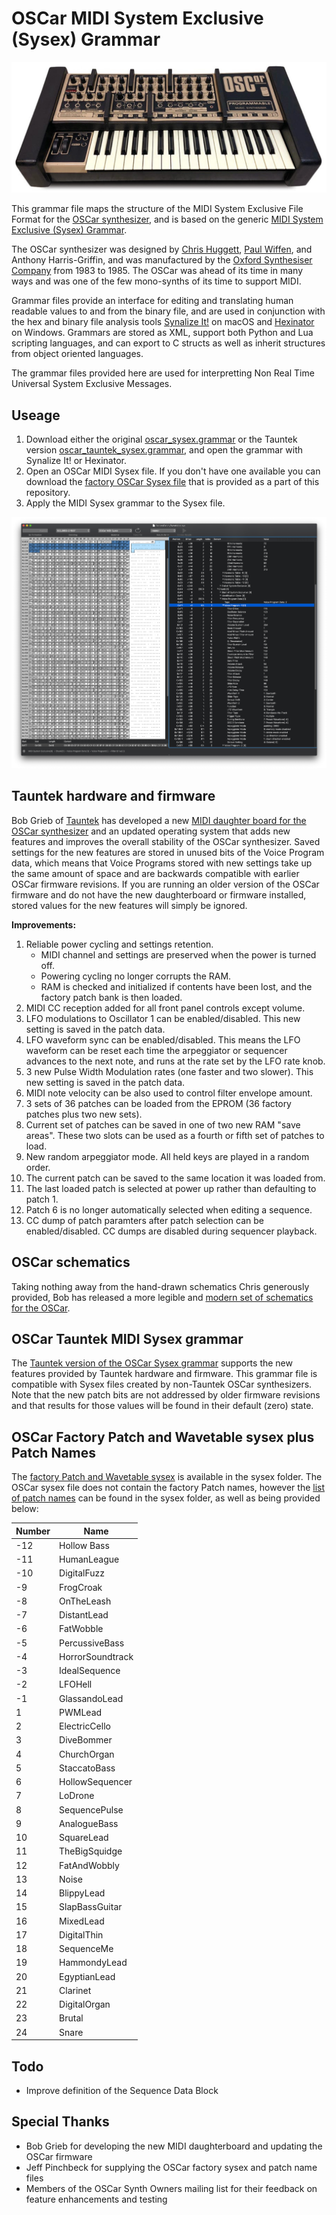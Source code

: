 # OSCar MIDI System Exclusive (Sysex) Grammar

![OSCar screenshot](https://github.com/codemechanic/oscar-sysex-grammar/blob/main/images/oscar.jpg?raw=true)

This grammar file maps the structure of the MIDI System Exclusive File Format for the [OSCar synthesizer](https://en.wikipedia.org/wiki/OSC_OSCar), and is based on the generic [MIDI System Exclusive (Sysex) Grammar](https://github.com/codemechanic/midi-sysex-grammar).

The OSCar synthesizer was designed by [Chris Huggett](https://en.wikipedia.org/wiki/Chris_Huggett), [Paul Wiffen](http://www.electricityclub.co.uk/synth-guru-interview/), and Anthony Harris-Griffin, and was manufactured by the [Oxford Synthesiser Company](https://en.wikipedia.org/wiki/Oxford_Synthesiser_Company) from 1983 to 1985. The OSCar was ahead of its time in many ways and was one of the few mono-synths of its time to support MIDI.

Grammar files provide an interface for editing and translating human readable values to and from the binary file, and are used in conjunction with the hex and binary file analysis tools [Synalize It!](https://www.synalysis.net) on macOS and [Hexinator](https://hexinator.com) on Windows. Grammars are stored as XML, support both Python and Lua scripting languages, and can export to C structs as well as inherit structures from object oriented languages.

The grammar files provided here are used for interpretting Non Real Time Universal System Exclusive Messages.


## Useage
1. Download either the original [oscar_sysex.grammar](https://github.com/codemechanic/oscar-sysex-grammar/blob/main/grammar/oscar_sysex.grammar?raw=true) or the Tauntek version [oscar_tauntek_sysex.grammar](https://github.com/codemechanic/oscar-sysex-grammar/blob/main/grammar/oscar_tauntek_sysex.grammar?raw=true), and open the grammar with Synalize It! or Hexinator.
2. Open an OSCar MIDI Sysex file. If you don't have one available you can download the [factory OSCar Sysex file](https://github.com/codemechanic/oscar-sysex-grammar/blob/main/sysex/factory/FactoryPatch_Wavetable.syx?raw=true) that is provided as a part of this repository.
3. Apply the MIDI Sysex grammar to the Sysex file.


![OSCar screenshot](https://github.com/codemechanic/oscar-sysex-grammar/blob/main/images/screenshot.gif?raw=true)


## Tauntek hardware and firmware

Bob Grieb of [Tauntek](http://tauntek.com) has developed a new [MIDI daughter board for the OSCar synthesizer](http://tauntek.com/OSCar.htm) and an updated operating system that adds new features and improves the overall stability of the OSCar synthesizer. Saved settings for the new features are stored in unused bits of the Voice Program data, which means that Voice Programs stored with new settings take up the same amount of space and are backwards compatible with earlier OSCar firmware revisions. If you are running an older version of the OSCar firmware and do not have the new daughterboard or firmware installed, stored values for the new features will simply be ignored.

**Improvements:**
1. Reliable power cycling and settings retention.
	* MIDI channel and settings are preserved when the power is turned off.
	* Powering cycling no longer corrupts the RAM.
	* RAM is checked and initialized if contents have been lost, and the factory patch bank is then loaded.
2. MIDI CC reception added for all front panel controls except volume.
3. LFO modulations to Oscillator 1 can be enabled/disabled. This new setting is saved in the patch data.
4. LFO waveform sync can be enabled/disabled. This means the LFO waveform can be reset each time the arpeggiator or sequencer advances to the next note, and runs at the rate set by the LFO rate knob.
5. 3 new Pulse Width Modulation rates (one faster and two slower). This new setting is saved in the patch data.
6. MIDI note velocity can be also used to control filter envelope amount.
7. 3 sets of 36 patches can be loaded from the EPROM (36 factory patches plus two new sets).
8. Current set of patches can be saved in one of two new RAM "save areas". These two slots can be used as a fourth or fifth set of patches to load.
9. New random arpeggiator mode. All held keys are played in a random order.
10. The current patch can be saved to the same location it was loaded from.
11. The last loaded patch is selected at power up rather than defaulting to patch 1.
12. Patch 6 is no longer automatically selected when editing a sequence.
13. CC dump of patch paramters after patch selection can be enabled/disabled. CC dumps are disabled during sequencer playback.


## OSCar schematics
Taking nothing away from the hand-drawn schematics Chris generously provided, Bob has released a more legible and [modern set of schematics for the OSCar](http://tauntek.com/oscarschems.zip).


## OSCar Tauntek MIDI Sysex grammar

The [Tauntek version of the OSCar Sysex grammar](https://github.com/codemechanic/oscar-sysex-grammar/blob/main/grammar/oscar_tauntek_sysex.grammar?raw=true) supports the new features provided by Tauntek hardware and firmware. This grammar file is compatible with Sysex files created by non-Tauntek OSCar synthesizers. Note that the new patch bits are not addressed by older firmware revisions and that results for those values will be found in their default (zero) state.


## OSCar Factory Patch and Wavetable sysex plus Patch Names
The [factory Patch and Wavetable sysex](https://github.com/codemechanic/oscar-sysex-grammar/blob/main/sysex/factory/FactoryPatch_Wavetable.syx?raw=true) is available in the sysex folder. The OSCar sysex file does not contain the factory Patch names, however the [list of patch names](https://github.com/codemechanic/oscar-sysex-grammar/blob/main/sysex/factory/FactoryPatchNames.txt?raw=true) can be found in the sysex folder, as well as being provided below:

| Number | Name |
|-|-|
| -12 | Hollow Bass |
| -11 | HumanLeague |
| -10 | DigitalFuzz |
| -9 | FrogCroak |
| -8 | OnTheLeash |
| -7 | DistantLead |
| -6 | FatWobble |
| -5 | PercussiveBass |
| -4 | HorrorSoundtrack |
| -3 | IdealSequence |
| -2 | LFOHell |
| -1 | GlassandoLead |
| 1 | PWMLead |
| 2 | ElectricCello |
| 3 | DiveBommer |
| 4 | ChurchOrgan |
| 5 | StaccatoBass |
| 6 | HollowSequencer |
| 7 | LoDrone |
| 8 | SequencePulse |
| 9 | AnalogueBass |
| 10 | SquareLead |
| 11 | TheBigSquidge |
| 12 | FatAndWobbly |
| 13 | Noise |
| 14 | BlippyLead |
| 15 | SlapBassGuitar |
| 16 | MixedLead |
| 17 | DigitalThin |
| 18 | SequenceMe |
| 19 | HammondyLead |
| 20 | EgyptianLead |
| 21 | Clarinet |
| 22 | DigitalOrgan |
| 23 | Brutal |
| 24 | Snare |


## Todo
* Improve definition of the Sequence Data Block


## Special Thanks
* Bob Grieb for developing the new MIDI daughterboard and updating the OSCar firmware
* Jeff Pinchbeck for supplying the OSCar factory sysex and patch name files
* Members of the OSCar Synth Owners mailing list for their feedback on feature enhancements and testing
